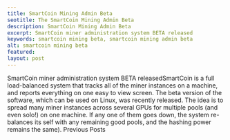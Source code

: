 ```yaml
---
title: SmartCoin Mining Admin Beta
seotitle: The SmartCoin Mining Admin Beta
description: SmartCoin Mining Admin Beta
excerpt: SmartCoin miner administration system BETA released
keywords: smartcoin mining beta, smartcoin mining admin beta 
alt: smartcoin mining beta
featured: 
layout: post
---
```

SmartCoin miner administration system BETA releasedSmartCoin is a full load-balanced system that tracks all of the miner instances on a machine, and reports everything on one easy to view screen.
The beta version of the software, which can be used on Linux, was recently released.
The idea is to spread many miner instances across several GPUs for multiple pools (and even solo!) on one machine.
If any one of them goes down, the system re-balances its self with any remaining good pools, and the hashing power remains the same).
Previous Posts
